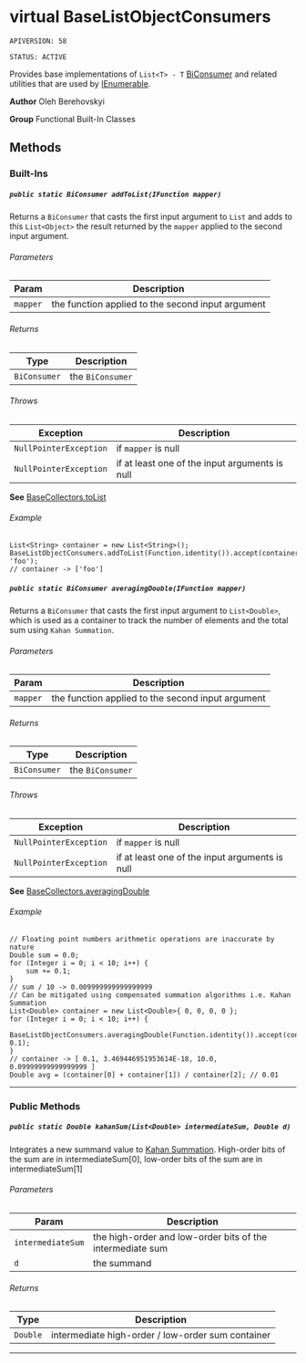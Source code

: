 # virtual BaseListObjectConsumers

`APIVERSION: 58`

`STATUS: ACTIVE`

Provides base implementations of `List<T> - T` [BiConsumer](/docs/Functional-Abstract-Classes/BiConsumer.md)
and related utilities that are used by [IEnumerable](IEnumerable).


**Author** Oleh Berehovskyi


**Group** Functional Built-In Classes

## Methods
### Built-Ins
##### `public static BiConsumer addToList(IFunction mapper)`

Returns a `BiConsumer` that casts the first input argument to `List` and adds to this `List<Object>` the result returned by the `mapper` applied to the second input argument.

###### Parameters

|Param|Description|
|---|---|
|`mapper`|the function applied to the second input argument|

###### Returns

|Type|Description|
|---|---|
|`BiConsumer`|the `BiConsumer`|

###### Throws

|Exception|Description|
|---|---|
|`NullPointerException`|if `mapper` is null|
|`NullPointerException`|if at least one of the input arguments is null|


**See** [BaseCollectors.toList](BaseCollectors.toList)

###### Example
```apex
List<String> container = new List<String>();
BaseListObjectConsumers.addToList(Function.identity()).accept(container, 'foo');
// container -> ['foo']
```


##### `public static BiConsumer averagingDouble(IFunction mapper)`

Returns a `BiConsumer` that casts the first input argument to `List<Double>`, which is used as a container to track the number of elements and the total sum using `Kahan Summation`.

###### Parameters

|Param|Description|
|---|---|
|`mapper`|the function applied to the second input argument|

###### Returns

|Type|Description|
|---|---|
|`BiConsumer`|the `BiConsumer`|

###### Throws

|Exception|Description|
|---|---|
|`NullPointerException`|if `mapper` is null|
|`NullPointerException`|if at least one of the input arguments is null|


**See** [BaseCollectors.averagingDouble](BaseCollectors.averagingDouble)

###### Example
```apex
// Floating point numbers arithmetic operations are inaccurate by nature
Double sum = 0.0;
for (Integer i = 0; i < 10; i++) {
    sum += 0.1;
}
// sum / 10 -> 0.009999999999999999
// Can be mitigated using compensated summation algorithms i.e. Kahan Summation
List<Double> container = new List<Double>{ 0, 0, 0, 0 };
for (Integer i = 0; i < 10; i++) {
    BaseListObjectConsumers.averagingDouble(Function.identity()).accept(container, 0.1);
}
// container -> [ 0.1, 3.469446951953614E-18, 10.0, 0.09999999999999999 ]
Double avg = (container[0] + container[1]) / container[2]; // 0.01
```


---
### Public Methods
##### `public static Double kahanSum(List<Double> intermediateSum, Double d)`

Integrates a new summand value to <a href="https://en.wikipedia.org/wiki/Kahan_summation_algorithm">Kahan Summation</a>. High-order bits of the sum are in intermediateSum[0], low-order bits of the sum are in intermediateSum[1]

###### Parameters

|Param|Description|
|---|---|
|`intermediateSum`|the high-order and low-order bits of the intermediate sum|
|`d`|the summand|

###### Returns

|Type|Description|
|---|---|
|`Double`|intermediate high-order / low-order sum container|

---

